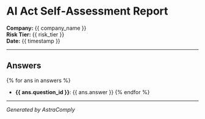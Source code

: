 <!-- templates/report.tpl.md -->
# AI Act Self‑Assessment Report

**Company:** {{ company_name }}  
**Risk Tier:** {{ risk_tier }}  
**Date:** {{ timestamp }}

---

## Answers

{% for ans in answers %}
- **{{ ans.question_id }}**: {{ ans.answer }}
{% endfor %}

---

*Generated by AstraComply*
